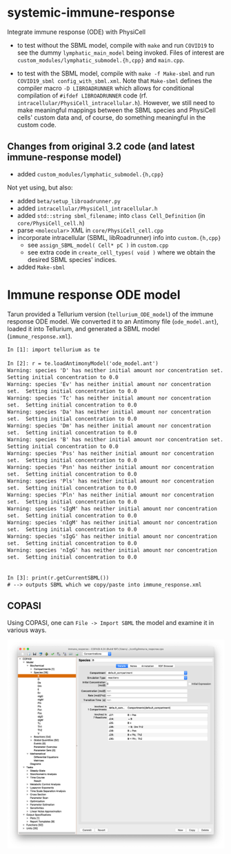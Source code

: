 # systemic-immune-response

Integrate immune response (ODE) with PhysiCell

* to test without the SBML model, compile with `make` and run `COVID19` to see the dummy `lymphatic_main_model` being invoked. Files of interest are `custom_modules/lymphatic_submodel.{h,cpp}` and `main.cpp`.

* to test with the SBML model, compile with `make -f Make-sbml` and run `COVID19_sbml config_with_sbml.xml`. Note that `Make-sbml` defines the compiler macro `-D LIBROADRUNNER` which allows for conditional compilation of `#ifdef LIBROADRUNNER` code (rf. `intracellular/PhysiCell_intracellular.h`). However, we still need to make meaningful mappings between the SBML species and PhysiCell cells' custom data and, of course, do something meaningful in the custom code.

## Changes from original 3.2 code (and latest immune-response model)
* added `custom_modules/lymphatic_submodel.{h,cpp}`

Not yet using, but also:
* added `beta/setup_libroadrunner.py`
* added `intracellular/PhysiCell_intracellular.h`
* added `std::string sbml_filename;` into `class Cell_Definition` (in `core/PhysiCell_cell.h`)
* parse `<molecular>` XML in `core/PhysiCell_cell.cpp` 
* incorporate intracellular (SBML, libRoadrunner) info into `custom.{h,cpp}`
  * see `assign_SBML_model( Cell* pC )` in `custom.cpp`
  * see extra code in `create_cell_types( void )` where we obtain the desired SBML species' indices.
* added `Make-sbml`

# Immune response ODE model
Tarun provided a Tellurium version (`tellurium_ODE_model`) of the immune response ODE model. We converted it to an Antimony file (`ode_model.ant`), loaded it into Tellurium, and generated a SBML model (`immune_response.xml`).
```
In [1]: import tellurium as te

In [2]: r = te.loadAntimonyModel('ode_model.ant')
Warning: species 'D' has neither initial amount nor concentration set.  Setting initial concentration to 0.0
Warning: species 'Ev' has neither initial amount nor concentration set.  Setting initial concentration to 0.0
Warning: species 'Tc' has neither initial amount nor concentration set.  Setting initial concentration to 0.0
Warning: species 'Da' has neither initial amount nor concentration set.  Setting initial concentration to 0.0
Warning: species 'Dm' has neither initial amount nor concentration set.  Setting initial concentration to 0.0
Warning: species 'B' has neither initial amount nor concentration set.  Setting initial concentration to 0.0
Warning: species 'Pss' has neither initial amount nor concentration set.  Setting initial concentration to 0.0
Warning: species 'Psn' has neither initial amount nor concentration set.  Setting initial concentration to 0.0
Warning: species 'Pls' has neither initial amount nor concentration set.  Setting initial concentration to 0.0
Warning: species 'Pln' has neither initial amount nor concentration set.  Setting initial concentration to 0.0
Warning: species 'sIgM' has neither initial amount nor concentration set.  Setting initial concentration to 0.0
Warning: species 'nIgM' has neither initial amount nor concentration set.  Setting initial concentration to 0.0
Warning: species 'sIgG' has neither initial amount nor concentration set.  Setting initial concentration to 0.0
Warning: species 'nIgG' has neither initial amount nor concentration set.  Setting initial concentration to 0.0


In [3]: print(r.getCurrentSBML())
# --> outputs SBML which we copy/paste into immune_response.xml
```

## COPASI
Using COPASI, one can `File -> Import SBML` the model and examine it in various ways.

![Species "B"](/images/copasi_species_B.png)
